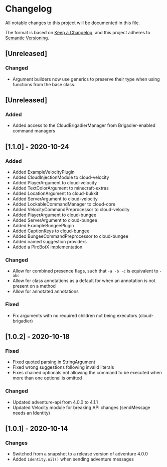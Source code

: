 # Changelog
All notable changes to this project will be documented in this file.

The format is based on [Keep a Changelog](https://keepachangelog.com/en/1.0.0/),
and this project adheres to [Semantic Versioning](https://semver.org/spec/v2.0.0.html).

## [Unreleased]

### Changed
 - Argument builders now use generics to preserve their type when using functions from the base class.

## [Unreleased]

### Added
 - Added access to the CloudBrigadierManager from Brigadier-enabled command managers

## [1.1.0] - 2020-10-24

### Added
 - Added ExampleVelocityPlugin
 - Added CloudInjectionModule to cloud-velocity
 - Added PlayerArgument to cloud-velocity
 - Added TextColorArgument to minecraft-extras
 - Added LocationArgument to cloud-bukkit
 - Added ServerArgument to cloud-velocity
 - Added LockableCommandManager to cloud-core
 - Added VelocityCommandPreprocessor to cloud-velocity
 - Added PlayerArgument to cloud-bungee
 - Added ServerArgument to cloud-bungee
 - Added ExampleBungeePlugin
 - Added CaptionKeys to cloud-bungee
 - Added BungeeCommandPreprocessor to cloud-bungee
 - Added named suggestion providers
 - Added a PircBotX implementation

### Changed
 - Allow for combined presence flags, such that `-a -b -c` is equivalent to `-abc`
 - Allow for class annotations as a default for when an annotation is not present on a method
 - Allow for annotated annotations
 
### Fixed
 - Fix arguments with no required children not being executors (cloud-brigadier)

## [1.0.2] - 2020-10-18

### Fixed
 - Fixed quoted parsing in StringArgument
 - Fixed wrong suggestions following invalid literals
 - Fixes chained optionals not allowing the command to be executed when more than one optional is omitted

### Changed
 - Updated adventure-api from 4.0.0 to 4.1.1
 - Updated Velocity module for breaking API changes (sendMessage needs an Identity)

## [1.0.1] - 2020-10-14

### Changes
 - Switched from a snapshot to a release version of adventure 4.0.0
 - Added `Identity.nil()` when sending adventure messages
